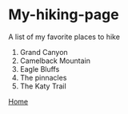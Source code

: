 # My-hiking-page
A list of my favorite places to hike

1. Grand Canyon
2. Camelback Mountain
3. Eagle Bluffs
4. The pinnacles
5. The Katy Trail  

[Home](https://github.com/jackgparker2/Who-is-Jack.git)
